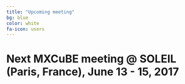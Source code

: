```yaml
---
title: "Upcoming meeting"
bg: blue
color: white
fa-icon: users 
---
```


# Next MXCuBE meeting @ SOLEIL (Paris, France), June 13 - 15, 2017
